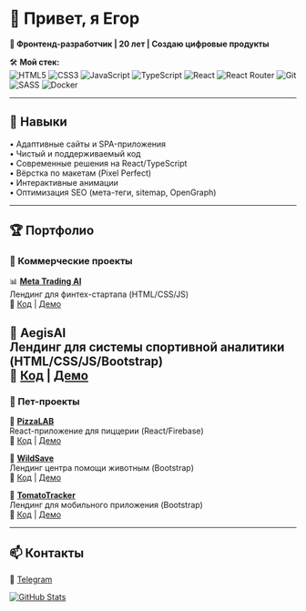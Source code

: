# 👋 Привет, я Егор 

**🚀 Фронтенд-разработчик | 20 лет | Создаю цифровые продукты**  

🛠 **Мой стек:**  
![HTML5](https://img.shields.io/badge/-HTML5-E34F26?logo=html5&logoColor=white)
![CSS3](https://img.shields.io/badge/-CSS3-1572B6?logo=css3)
![JavaScript](https://img.shields.io/badge/-JavaScript-F7DF1E?logo=javascript&logoColor=black)
![TypeScript](https://img.shields.io/badge/-TypeScript-3178C6?logo=typescript)
![React](https://img.shields.io/badge/-React-61DAFB?logo=react&logoColor=black)
![React Router](https://img.shields.io/badge/-React_Router-CA4245?logo=react-router&logoColor=white)
![Git](https://img.shields.io/badge/-Git-F05032?logo=git&logoColor=white)
![SASS](https://img.shields.io/badge/-SASS-CC6699?logo=sass&logoColor=white)
![Docker](https://img.shields.io/badge/-Docker-2496ED?logo=docker&logoColor=white)

---

## 🔧 Навыки

• Адаптивные сайты и SPA-приложения  
• Чистый и поддерживаемый код  
• Современные решения на React/TypeScript  
• Вёрстка по макетам (Pixel Perfect)  
• Интерактивные анимации  
• Оптимизация SEO (мета-теги, sitemap, OpenGraph)  

---

## 🏆 Портфолио

### 💼 Коммерческие проекты

📊 **[Meta Trading AI](https://kimmito.github.io/Meta-Trading)**  
Лендинг для финтех-стартапа (HTML/CSS/JS)  
🔗 [Код](https://github.com/kimmito/Meta-Trading) | [Демо](https://kimmito.github.io/Meta-Trading)  

🤖 **AegisAI**  
Лендинг для системы спортивной аналитики (HTML/CSS/JS/Bootstrap)  
🔗 [Код](https://github.com/kimmito/Aegis-AI) | [Демо](https://kimmito.github.io/Aegis-AI)
---

### 🧪 Пет-проекты

🍕 **[PizzaLAB](https://pizza-lab-red.vercel.app)**  
React-приложение для пиццерии (React/Firebase)  
🔗 [Код](https://github.com/kimmito/pizzaLab) | [Демо](https://pizza-lab-red.vercel.app)  

🐺 **[WildSave](https://kimmito.github.io/WildSave)**  
Лендинг центра помощи животным (Bootstrap)  
🔗 [Код](https://github.com/kimmito/WildSave) | [Демо](https://kimmito.github.io/WildSave)  

🍅 **[TomatoTracker](https://kimmito.github.io/tomatoTracker)**  
Лендинг для мобильного приложения (Bootstrap)  
🔗 [Код](https://github.com/kimmito/tomatoTracker) | [Демо](https://kimmito.github.io/tomatoTracker)  

---

## 📫 Контакты

💬 [Telegram](https://t.me/skmito)    

[![GitHub Stats](https://github-readme-stats.vercel.app/api?username=kimmito&show_icons=true&theme=dracula&hide_border=true)](https://github.com/kimmito)
